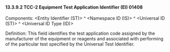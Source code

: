 #### 13.3.9.2 TCC-2 Equipment Test Application Identifier (EI) 01408

Components: &lt;Entity Identifier (ST)> ^ &lt;Namespace ID (IS)> ^ &lt;Universal ID (ST)> ^ &lt;Universal ID Type (ID)>

Definition: This field identifies the test application code assigned by the manufacturer of the equipment or reagents and associated with performing of the particular test specified by the Universal Test Identifier.
